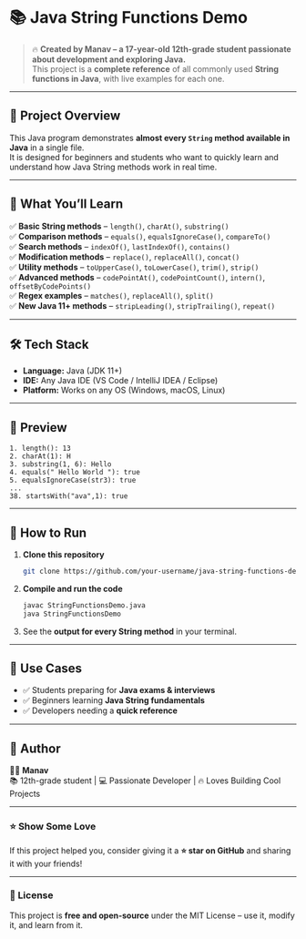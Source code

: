 # 📚 Java String Functions Demo  

> 🔥 **Created by Manav – a 17-year-old 12th-grade student passionate about development and exploring Java.**  
> This project is a **complete reference** of all commonly used **String functions in Java**, with live examples for each one.  

---

## 📝 Project Overview  
This Java program demonstrates **almost every `String` method available in Java** in a single file.  
It is designed for beginners and students who want to quickly learn and understand how Java String methods work in real time.

---

## 🧠 What You’ll Learn  
✅ **Basic String methods** – `length()`, `charAt()`, `substring()`  
✅ **Comparison methods** – `equals()`, `equalsIgnoreCase()`, `compareTo()`  
✅ **Search methods** – `indexOf()`, `lastIndexOf()`, `contains()`  
✅ **Modification methods** – `replace()`, `replaceAll()`, `concat()`  
✅ **Utility methods** – `toUpperCase()`, `toLowerCase()`, `trim()`, `strip()`  
✅ **Advanced methods** – `codePointAt()`, `codePointCount()`, `intern()`, `offsetByCodePoints()`  
✅ **Regex examples** – `matches()`, `replaceAll()`, `split()`  
✅ **New Java 11+ methods** – `stripLeading()`, `stripTrailing()`, `repeat()`  

---

## 🛠️ Tech Stack  
- **Language:** Java (JDK 11+)  
- **IDE:** Any Java IDE (VS Code / IntelliJ IDEA / Eclipse)  
- **Platform:** Works on any OS (Windows, macOS, Linux)  

---

## 📸 Preview  
```text
1. length(): 13
2. charAt(1): H
3. substring(1, 6): Hello
4. equals(" Hello World "): true
5. equalsIgnoreCase(str3): true
...
38. startsWith("ava",1): true
```

---

## 🚀 How to Run  
1. **Clone this repository**  
   ```bash
   git clone https://github.com/your-username/java-string-functions-demo.git
   ```
2. **Compile and run the code**  
   ```bash
   javac StringFunctionsDemo.java
   java StringFunctionsDemo
   ```
3. See the **output for every String method** in your terminal.

---

## 🎯 Use Cases  
- ✅ Students preparing for **Java exams & interviews**  
- ✅ Beginners learning **Java String fundamentals**  
- ✅ Developers needing a **quick reference**  

---

## 🙌 Author  
👨‍💻 **Manav**  
📚 12th-grade student | 💻 Passionate Developer | 🔥 Loves Building Cool Projects  

---

### ⭐ Show Some Love  
If this project helped you, consider giving it a **⭐ star on GitHub** and sharing it with your friends!

---

### 📜 License  
This project is **free and open-source** under the MIT License – use it, modify it, and learn from it.
